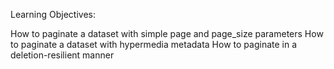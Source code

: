 Learning Objectives:

How to paginate a dataset with simple page and page_size parameters
How to paginate a dataset with hypermedia metadata
How to paginate in a deletion-resilient manner
